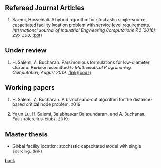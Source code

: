 ## Refereed Journal Articles

1. Salemi, Hosseinali. A hybrid algorithm for stochastic single-source capacitated facility location problem
with service level requirements. *International Journal of Industrial Engineering Computations 7.2
(2016): 295-308.* [(pdf)](http://m.growingscience.com/ijiec/Vol7/IJIEC_2015_37.pdf)

## Under review

1. H. Salemi, A. Buchanan. Parsimonious formulations for low-diameter clusters. Revision submitted to *Mathematical Programming Computation, August 2019.* [(link)](http://www.optimization-online.org/DB_HTML/2017/09/6196.html)[(code)](https://github.com/halisalemi/ParsimoniousKClub)

## Working papers
1. H. Salemi, A. Buchanan. A branch-and-cut algorithm for the distance-based critical node problem. 2019.

2. Yajun Lu, H. Salemi, Balabhaskar Balasundaram, and A. Buchanan. Fault-tolerant s-clubs. 2019.

## Master thesis 

- Global facility location: stochastic capacitated model with single sourcing. [(link)](https://www.politesi.polimi.it/handle/10589/108091)

[back](./README.md)
